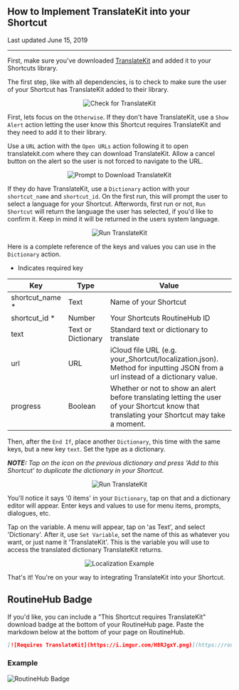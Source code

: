 ## How to Implement TranslateKit into your Shortcut

Last updated June 15, 2019

---

First, make sure you've downloaded [TranslateKit](https://routinehub.co/Shortcut/2691) and added it to your Shortcuts library.

The first step, like with all dependencies, is to check to make sure the user of your Shortcut has TranslateKit added to their library.


<p align=center>
  <img src="assets/1.jpg" alt="Check for TranslateKit" loading=lazy/>
</p>

First, lets focus on the `Otherwise`. If they don't have TranslateKit, use a `Show Alert` action letting the user know this Shortcut requires TranslateKit and they need to add it to their library.

Use a `URL` action with the `Open URLs` action following it to open translatekit.com where they can download TranslateKit. Allow a cancel button on the alert so the user is not forced to navigate to the URL.

<p align=center>
  <img src="assets/2.jpg" alt="Prompt to Download TranslateKit" loading=lazy/>
</p>

If they do have TranslateKit, use a `Dictionary` action with your `shortcut_name` and `shortcut_id`. On the first run, this will prompt the user to select a language for your Shortcut. Afterwords, first run or not, `Run Shortcut` will return the language the user has selected, if you'd like to confirm it. Keep in mind it will be returned in the users system language.

<p align=center>
  <img src="assets/3.jpg" alt="Run TranslateKit" loading=lazy/>
</p>

Here is a complete reference of the keys and values you can use in the `Dictionary` action.
* Indicates required key

<table class="dictionary-table">
<thead>
  <tr>
    <th>Key</th>
    <th>Type</th>
    <th>Value</th>
  </tr>
</thead>
<tbody>
  <tr>
    <td>shortcut_name <span class="red">*</span></td>
    <td>Text</td>
    <td>Name of your Shortcut</td>
  </tr>
  <tr>
    <td>shortcut_id <span class="red">*</span></td>
    <td>Number</td>
    <td>Your Shortcuts RoutineHub ID</td>
  </tr>
  <tr>
    <td>text</td>
    <td>Text or Dictionary</td>
    <td>Standard text or dictionary to translate</td>
  </tr>
  <tr>
    <td>url</td>
    <td>URL</td>
    <td>iCloud file URL (e.g. your_Shortcut/localization.json). Method for inputting JSON from a url instead of a dictionary value.</td>
  </tr>
  <tr>
    <td>progress</td>
    <td>Boolean</td>
    <td>Whether or not to show an alert before translating letting the user of your Shortcut know that translating your Shortcut may take a moment.</td>
  </tr>
</tbody>
</table>

Then, after the `End If`, place another `Dictionary`, this time with the same keys, but a new key `text`. Set the type as a dictionary.</p>

***NOTE:** Tap on the icon on the previous dictionary and press 'Add to this Shortcut' to duplicate the dictionary in your Shortcut.*

<p align=center>
  <img src="assets/4.jpg" alt="Run TranslateKit" loading=lazy/>
</p>

You'll notice it says '0 items' in your `Dictionary`, tap on that and a dictionary editor will appear. Enter keys and values to use for menu items, prompts, dialogues, etc.

Tap on the variable. A menu will appear, tap on 'as Text', and select 'Dictionary'. After it, use `Set Variable`, set the name of this as whatever you want, or just name it 'TranslateKit'. This is the variable you will use to access the translated dictionary TranslateKit returns.

<p align=center>
  <img src="assets/5.jpg" alt="Localization Example" loading=lazy/>
</p>

That's it! You're on your way to integrating TranslateKit into your Shortcut.

## RoutineHub Badge

If you'd like, you can include a "This Shortcut requires TranslateKit" download badge at the bottom of your RoutineHub page. Paste the markdown below at the bottom of your page on RoutineHub.

```markdown
[![Requires TranslateKit](https://i.imgur.com/H8RJgxY.png)](https://routinehub.co/shortcut/2691)
```

### Example

![RoutineHub Badge](https://i.imgur.com/H8RJgxY.png)
